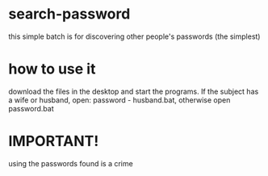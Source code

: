 # search-password
this simple batch is for discovering other people's passwords (the simplest)

# how to use it

download the files in the desktop and start the programs.
If the subject has a wife or husband, open: password - husband.bat, otherwise open password.bat


# IMPORTANT!

using the passwords found is a crime
